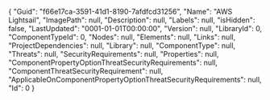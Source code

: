 {
  "Guid": "f66e17ca-3591-41d1-8190-7afdfcd31256",
  "Name": "AWS Lightsail",
  "ImagePath": null,
  "Description": null,
  "Labels": null,
  "isHidden": false,
  "LastUpdated": "0001-01-01T00:00:00",
  "Version": null,
  "LibraryId": 0,
  "ComponentTypeId": 0,
  "Nodes": null,
  "Elements": null,
  "Links": null,
  "ProjectDependencies": null,
  "Library": null,
  "ComponentType": null,
  "Threats": null,
  "SecurityRequirements": null,
  "Properties": null,
  "ComponentPropertyOptionThreatSecurityRequirements": null,
  "ComponentThreatSecurityRequirement": null,
  "ApplicableOnComponentPropertyOptionThreatSecurityRequirements": null,
  "Id": 0
}